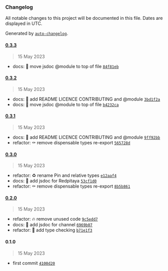 ### Changelog

All notable changes to this project will be documented in this file. Dates are
displayed in UTC.

Generated by [`auto-changelog`](https://github.com/CookPete/auto-changelog).

#### [0.3.3](https://github.com/JOTSR/pita-api/compare/0.3.2...0.3.3)

> 15 May 2023

- docs: :bug: move jsdoc @module to top of file
  [`84f81eb`](https://github.com/JOTSR/pita-api/commit/84f81eb1470da7f9684590f0ca5ba728aba90b82)

#### [0.3.2](https://github.com/JOTSR/pita-api/compare/0.3.1...0.3.2)

> 15 May 2023

- docs: :memo: add README LICENCE CONTRIBUTING and @module
  [`3bd1f2a`](https://github.com/JOTSR/pita-api/commit/3bd1f2aa331f01c38bc83d1e8c7f544b5fdd2b27)
- docs: :bug: move jsdoc @module to top of file
  [`b4232ca`](https://github.com/JOTSR/pita-api/commit/b4232cab75e04716f12f26f4b9024c2c7cdb4dff)

#### [0.3.1](https://github.com/JOTSR/pita-api/compare/0.3.0...0.3.1)

> 15 May 2023

- docs: :memo: add README LICENCE CONTRIBUTING and @module
  [`9ff92bb`](https://github.com/JOTSR/pita-api/commit/9ff92bbd78490f7032f2d90096f47ae700a6350a)
- refactor: :coffin: remove dispensable types re-export
  [`565728d`](https://github.com/JOTSR/pita-api/commit/565728d717275292205c9dde5f9e1e024171bbfc)

#### [0.3.0](https://github.com/JOTSR/pita-api/compare/0.2.0...0.3.0)

> 15 May 2023

- refactor: :recycle: rename Pin and relative types
  [`e12aaf4`](https://github.com/JOTSR/pita-api/commit/e12aaf40d007e9b7f6b6c81c91f2771bbc016049)
- docs: :memo: add jsdoc for Redpitaya
  [`53cf1d0`](https://github.com/JOTSR/pita-api/commit/53cf1d0f65c47aa50d816a6f96cc16f56f108af4)
- refactor: :coffin: remove dispensable types re-export
  [`8b5b861`](https://github.com/JOTSR/pita-api/commit/8b5b86191c206ab6cc68381e82fdcd3b05a08216)

#### [0.2.0](https://github.com/JOTSR/pita-api/compare/0.1.0...0.2.0)

> 15 May 2023

- refactor: :fire: remove unused code
  [`9c5edd7`](https://github.com/JOTSR/pita-api/commit/9c5edd720a70dcf6babf64b618a5927e17bf8c10)
- docs: :memo: add jsdoc for channel
  [`6969b07`](https://github.com/JOTSR/pita-api/commit/6969b070d36d693c070283f6fce01f717f0af53c)
- refactor: :safety_vest: add type checking
  [`b71e1f3`](https://github.com/JOTSR/pita-api/commit/b71e1f333fa31555401e0b87f664d35c8df4a7a2)

#### 0.1.0

> 15 May 2023

- first commit
  [`4100d20`](https://github.com/JOTSR/pita-api/commit/4100d20fcddbac9252d3e6fa8d82f491cc64c592)
